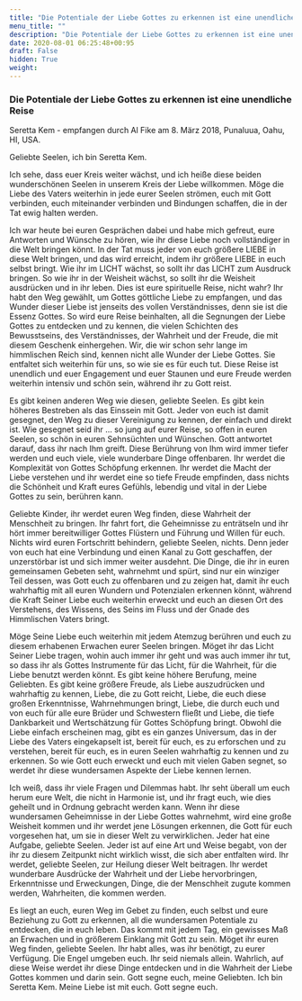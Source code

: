 ```yaml
---
title: "Die Potentiale der Liebe Gottes zu erkennen ist eine unendliche Reise"
menu_title: ""
description: "Die Potentiale der Liebe Gottes zu erkennen ist eine unendliche Reise"
date: 2020-08-01 06:25:48+00:95
draft: False
hidden: True
weight:
---
```

### Die Potentiale der Liebe Gottes zu erkennen ist eine unendliche Reise

Seretta Kem - empfangen durch Al Fike am 8. März 2018, Punaluua, Oahu, HI, USA.

Geliebte Seelen, ich bin Seretta Kem.

Ich sehe, dass euer Kreis weiter wächst, und ich heiße diese beiden wunderschönen Seelen in unserem Kreis der Liebe willkommen. Möge die Liebe des Vaters weiterhin in jede eurer Seelen strömen, euch mit Gott verbinden, euch miteinander verbinden und Bindungen schaffen, die in der Tat ewig halten werden.

Ich war heute bei euren Gesprächen dabei und habe mich gefreut, eure Antworten und Wünsche zu hören, wie ihr diese Liebe noch vollständiger in die Welt bringen könnt. In der Tat muss jeder von euch größere LIEBE in diese Welt bringen, und das wird erreicht, indem ihr größere LIEBE in euch selbst bringt. Wie ihr im LICHT wächst, so sollt ihr das LICHT zum Ausdruck bringen. So wie ihr in der Weisheit wächst, so sollt ihr die Weisheit ausdrücken und in ihr leben. Dies ist eure spirituelle Reise, nicht wahr? Ihr habt den Weg gewählt, um Gottes göttliche Liebe zu empfangen, und das Wunder dieser Liebe ist jenseits des vollen Verständnisses, denn sie ist die Essenz Gottes. So wird eure Reise beinhalten, all die Segnungen der Liebe Gottes zu entdecken und zu kennen, die vielen Schichten des Bewusstseins, des Verständnisses, der Wahrheit und der Freude, die mit diesem Geschenk einhergehen. Wir, die wir schon sehr lange im himmlischen Reich sind, kennen nicht alle Wunder der Liebe Gottes. Sie entfaltet sich weiterhin für uns, so wie sie es für euch tut. Diese Reise ist unendlich und euer Engagement und euer Staunen und eure Freude werden weiterhin intensiv und schön sein, während ihr zu Gott reist.

Es gibt keinen anderen Weg wie diesen, geliebte Seelen. Es gibt kein höheres Bestreben als das Einssein mit Gott. Jeder von euch ist damit gesegnet, den Weg zu dieser Vereinigung zu kennen, der einfach und direkt ist. Wie gesegnet seid ihr ... so jung auf eurer Reise, so offen in euren Seelen, so schön in euren Sehnsüchten und Wünschen. Gott antwortet darauf, dass ihr nach Ihm greift. Diese Berührung von Ihm wird immer tiefer werden und euch viele, viele wunderbare Dinge offenbaren. Ihr werdet die Komplexität von Gottes Schöpfung erkennen. Ihr werdet die Macht der Liebe verstehen und ihr werdet eine so tiefe Freude empfinden, dass nichts die Schönheit und Kraft eures Gefühls, lebendig und vital in der Liebe Gottes zu sein, berühren kann.

Geliebte Kinder, ihr werdet euren Weg finden, diese Wahrheit der Menschheit zu bringen. Ihr fahrt fort, die Geheimnisse zu enträtseln und ihr hört immer bereitwilliger Gottes Flüstern und Führung und Willen für euch. Nichts wird euren Fortschritt behindern, geliebte Seelen, nichts. Denn jeder von euch hat eine Verbindung und einen Kanal zu Gott geschaffen, der unzerstörbar ist und sich immer weiter ausdehnt. Die Dinge, die ihr in euren gemeinsamen Gebeten seht, wahrnehmt und spürt, sind nur ein winziger Teil dessen, was Gott euch zu offenbaren und zu zeigen hat, damit ihr euch wahrhaftig mit all euren Wundern und Potenzialen erkennen könnt, während die Kraft Seiner Liebe euch weiterhin erweckt und euch an diesen Ort des Verstehens, des Wissens, des Seins im Fluss und der Gnade des Himmlischen Vaters bringt.

Möge Seine Liebe euch weiterhin mit jedem Atemzug berühren und euch zu diesem erhabenen Erwachen eurer Seelen bringen. Möget ihr das Licht Seiner Liebe tragen, wohin auch immer ihr geht und was auch immer ihr tut, so dass ihr als Gottes Instrumente für das Licht, für die Wahrheit, für die Liebe benutzt werden könnt. Es gibt keine höhere Berufung, meine Geliebten. Es gibt keine größere Freude, als Liebe auszudrücken und wahrhaftig zu kennen, Liebe, die zu Gott reicht, Liebe, die euch diese großen Erkenntnisse, Wahrnehmungen bringt, Liebe, die durch euch und von euch für alle eure Brüder und Schwestern fließt und Liebe, die tiefe Dankbarkeit und Wertschätzung für Gottes Schöpfung bringt. Obwohl die Liebe einfach erscheinen mag, gibt es ein ganzes Universum, das in der Liebe des Vaters eingekapselt ist, bereit für euch, es zu erforschen und zu verstehen, bereit für euch, es in euren Seelen wahrhaftig zu kennen und zu erkennen. So wie Gott euch erweckt und euch mit vielen Gaben segnet, so werdet ihr diese wundersamen Aspekte der Liebe kennen lernen.

Ich weiß, dass ihr viele Fragen und Dilemmas habt. Ihr seht überall um euch herum eure Welt, die nicht in Harmonie ist, und ihr fragt euch, wie dies geheilt und in Ordnung gebracht werden kann. Wenn ihr diese wundersamen Geheimnisse in der Liebe Gottes wahrnehmt, wird eine große Weisheit kommen und ihr werdet jene Lösungen erkennen, die Gott für euch vorgesehen hat, um sie in dieser Welt zu verwirklichen. Jeder hat eine Aufgabe, geliebte Seelen. Jeder ist auf eine Art und Weise begabt, von der ihr zu diesem Zeitpunkt nicht wirklich wisst, die sich aber entfalten wird. Ihr werdet, geliebte Seelen, zur Heilung dieser Welt beitragen. Ihr werdet wunderbare Ausdrücke der Wahrheit und der Liebe hervorbringen, Erkenntnisse und Erweckungen, Dinge, die der Menschheit zugute kommen werden, Wahrheiten, die kommen werden.

Es liegt an euch, euren Weg im Gebet zu finden, euch selbst und eure Beziehung zu Gott zu erkennen, all die wundersamen Potentiale zu entdecken, die in euch leben. Das kommt mit jedem Tag, ein gewisses Maß an Erwachen und in größerem Einklang mit Gott zu sein. Möget ihr euren Weg finden, geliebte Seelen. Ihr habt alles, was ihr benötigt, zu eurer Verfügung. Die Engel umgeben euch. Ihr seid niemals allein. Wahrlich, auf diese Weise werdet ihr diese Dinge entdecken und in die Wahrheit der Liebe Gottes kommen und darin sein. Gott segne euch, meine Geliebten. Ich bin Seretta Kem. Meine Liebe ist mit euch. Gott segne euch.

